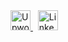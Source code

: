 <a href="https://www.upwork.com/freelancers/~01fae5a8a9dc2b10b4" target="_blank">
<img alt="Upwork" width="32px" src="https://assets-global.website-files.com/5ec7d9f13fc8c0ec8a4c6b26/6092b794e0419d97d9b06e2b_Favicon%20256.png" />
</a>
&nbsp;
<a href="https://www.linkedin.com/in/niccolo-pozzolini" target="_blank">
<img alt="LinkedIn" width="32px" src="https://raw.githubusercontent.com/peterthehan/peterthehan/master/assets/linkedin.svg" />
</a>
